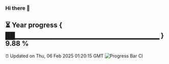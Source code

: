 ### Hi there 👋
⏳ Year progress { ██▁▁▁▁▁▁▁▁▁▁▁▁▁▁▁▁▁▁▁▁▁▁▁▁▁▁▁▁ } 9.88 %
---
⏰ Updated on Thu, 06 Feb 2025 01:20:15 GMT
![Progress Bar CI](https://github.com/liununu/liununu/workflows/Progress%20Bar%20CI/badge.svg)
